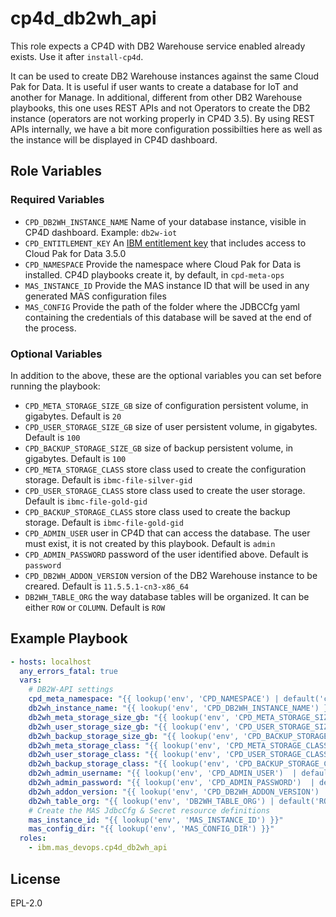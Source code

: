 cp4d_db2wh_api
==============

This role expects a CP4D with DB2 Warehouse service enabled already exists. Use it after `install-cp4d`.

It can be used to create DB2 Warehouse instances against the same Cloud Pak for Data. It is useful if user wants to create a database for IoT and another for Manage. In additional, different from other DB2 Warehouse playbooks, this one uses REST APIs and not Operators to create the DB2 instance (operators are not working properly in CP4D 3.5). By using REST APIs internally, we have a bit more configuration possibilties here as well as the instance will be displayed in CP4D dashboard.

Role Variables
--------------

### Required Variables

- `CPD_DB2WH_INSTANCE_NAME` Name of your database instance, visible in CP4D dashboard. Example: `db2w-iot`
- `CPD_ENTITLEMENT_KEY` An [IBM entitlement key](https://myibm.ibm.com/products-services/containerlibrary) that includes access to Cloud Pak for Data 3.5.0
- `CPD_NAMESPACE` Provide the namespace where Cloud Pak for Data is installed. CP4D playbooks create it, by default, in `cpd-meta-ops`
- `MAS_INSTANCE_ID` Provide the MAS instance ID that will be used in any generated MAS configuration files
- `MAS_CONFIG` Provide the path of the folder where the JDBCCfg yaml containing the credentials of this database will be saved at the end of the process.

### Optional Variables

In addition to the above, these are the optional variables you can set before running the playbook:

- `CPD_META_STORAGE_SIZE_GB` size of configuration persistent volume, in gigabytes. Default is `20`
- `CPD_USER_STORAGE_SIZE_GB` size of user persistent volume, in gigabytes. Default is `100`
- `CPD_BACKUP_STORAGE_SIZE_GB` size of backup persistent volume, in gigabytes. Default is `100`
- `CPD_META_STORAGE_CLASS` store class used to create the configuration storage. Default is `ibmc-file-silver-gid`
- `CPD_USER_STORAGE_CLASS` store class used to create the user storage. Default is `ibmc-file-gold-gid`
- `CPD_BACKUP_STORAGE_CLASS` store class used to create the backup storage. Default is `ibmc-file-gold-gid`
- `CPD_ADMIN_USER` user in CP4D that can access the database. The user must exist, it is not created by this playbook. Default is `admin`
- `CPD_ADMIN_PASSWORD` password of the user identified above. Default is `password`
- `CPD_DB2WH_ADDON_VERSION` version of the DB2 Warehouse instance to be creared. Default is `11.5.5.1-cn3-x86_64`
- `DB2WH_TABLE_ORG` the way database tables will be organized. It can be either `ROW` or `COLUMN`. Default is `ROW`


Example Playbook
----------------

```yaml
- hosts: localhost
  any_errors_fatal: true
  vars:
    # DB2W-API settings
    cpd_meta_namespace: "{{ lookup('env', 'CPD_NAMESPACE') | default('cpd-meta-ops', true) }}"
    db2wh_instance_name: "{{ lookup('env', 'CPD_DB2WH_INSTANCE_NAME') }}" # e.g. db2w-iot or db2w-manage
    db2wh_meta_storage_size_gb: "{{ lookup('env', 'CPD_META_STORAGE_SIZE_GB') | default(20, true) }}"
    db2wh_user_storage_size_gb: "{{ lookup('env', 'CPD_USER_STORAGE_SIZE_GB') | default(100, true) }}"
    db2wh_backup_storage_size_gb: "{{ lookup('env', 'CPD_BACKUP_STORAGE_SIZE_GB') | default(100, true) }}"
    db2wh_meta_storage_class: "{{ lookup('env', 'CPD_META_STORAGE_CLASS') | default('ibmc-file-silver-gid', true) }}"
    db2wh_user_storage_class: "{{ lookup('env', 'CPD_USER_STORAGE_CLASS') | default('ibmc-file-gold-gid', true)  }}"
    db2wh_backup_storage_class: "{{ lookup('env', 'CPD_BACKUP_STORAGE_CLASS') | default('ibmc-file-gold-gid', true)  }}"
    db2wh_admin_username: "{{ lookup('env', 'CPD_ADMIN_USER')  | default('admin', true) }}"
    db2wh_admin_password: "{{ lookup('env', 'CPD_ADMIN_PASSWORD')  | default('password', true) }}"
    db2wh_addon_version: "{{ lookup('env', 'CPD_DB2WH_ADDON_VERSION') | default('11.5.5.1-cn3-x86_64', true) }}"
    db2wh_table_org: "{{ lookup('env', 'DB2WH_TABLE_ORG') | default('ROW', true) }}" # e.g ROW or COLUMN
    # Create the MAS JdbcCfg & Secret resource definitions
    mas_instance_id: "{{ lookup('env', 'MAS_INSTANCE_ID') }}"
    mas_config_dir: "{{ lookup('env', 'MAS_CONFIG_DIR') }}"
  roles:
    - ibm.mas_devops.cp4d_db2wh_api
```

License
-------

EPL-2.0
